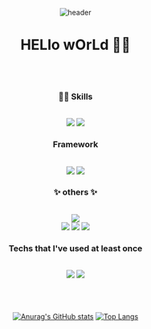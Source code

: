 <div align="center">
  
 ![header](https://capsule-render.vercel.app/api?type=waving&color=75BDE0&height=120&section=header&text=&fontSize=90)

# HELlo wOrLd 🤸‍♀️
  <br/>
  <br/>
  
### 🛫🛬 Skills
  <br/>
<img src="https://img.shields.io/badge/Python-3776AB?style=for-the-badge&logo=Python&logoColor=white">
<img src="https://img.shields.io/badge/Jupyter-F37626?style=for-the-badge&logo=Jupyter&logoColor=white">
  
### Framework <br/>
  <br/>
<img src="https://img.shields.io/badge/TensorFlow-FF6F00?style=for-the-badge&logo=TensorFlow&logoColor=white">
<img src="https://img.shields.io/badge/PyTorch-EE4C2C?style=for-the-badge&logo=PyTorch&logoColor=white">
  
### ✨ others ✨ <br/>
  <br/>
<img src="https://img.shields.io/badge/Tableau-E97627?style=for-the-badge&logo=Tableau&logoColor=white"> </br>
<img src="https://img.shields.io/badge/Qgis-589632?style=for-the-badge&logo=Qgis&logoColor=white">
<img src="https://img.shields.io/badge/Adobe Photoshop-31A8FF?style=for-the-badge&logo=Adobe Photoshop&logoColor=white">
<img src="https://img.shields.io/badge/Adobe Illustrator-FF9A00?style=for-the-badge&logo=Adobe Illustrator&logoColor=white">

### Techs that I've used at least once <br/>
  <br/>
<img src="https://img.shields.io/badge/MySQL-4479A1?style=for-the-badge&logo=MySQL&logoColor=white">
<img src="https://img.shields.io/badge/C++-00599C?style=for-the-badge&logo=C++&logoColor=white">


<div align="center">
  <br/>
  <br/>
  <br/>
  
  [![Anurag's GitHub stats](https://github-readme-stats.vercel.app/api?username=7rohj&theme=swift)](https://github.com/anuraghazra/github-readme-stats)
  [![Top Langs](https://github-readme-stats.vercel.app/api/top-langs/?username=anuraghazra&layout=compact&theme=buefy)](https://github.com/anuraghazra/github-readme-stats)
  
  　　　　　　　　　　　　　　　　　　　　　　　　　　　　　　　　　　　　　
